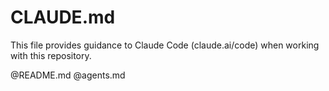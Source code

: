 # CLAUDE.md

This file provides guidance to Claude Code (claude.ai/code) when working with this repository.

@README.md
@agents.md
